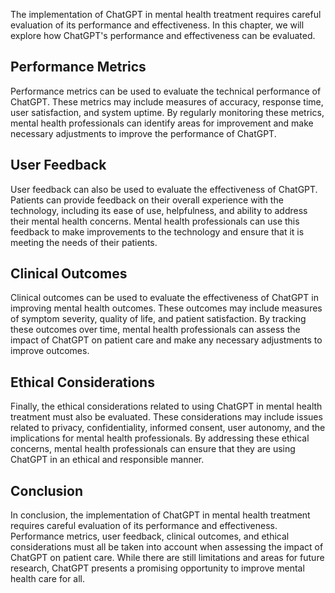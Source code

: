 
The implementation of ChatGPT in mental health treatment requires careful evaluation of its performance and effectiveness. In this chapter, we will explore how ChatGPT's performance and effectiveness can be evaluated.

Performance Metrics
-------------------

Performance metrics can be used to evaluate the technical performance of ChatGPT. These metrics may include measures of accuracy, response time, user satisfaction, and system uptime. By regularly monitoring these metrics, mental health professionals can identify areas for improvement and make necessary adjustments to improve the performance of ChatGPT.

User Feedback
-------------

User feedback can also be used to evaluate the effectiveness of ChatGPT. Patients can provide feedback on their overall experience with the technology, including its ease of use, helpfulness, and ability to address their mental health concerns. Mental health professionals can use this feedback to make improvements to the technology and ensure that it is meeting the needs of their patients.

Clinical Outcomes
-----------------

Clinical outcomes can be used to evaluate the effectiveness of ChatGPT in improving mental health outcomes. These outcomes may include measures of symptom severity, quality of life, and patient satisfaction. By tracking these outcomes over time, mental health professionals can assess the impact of ChatGPT on patient care and make any necessary adjustments to improve outcomes.

Ethical Considerations
----------------------

Finally, the ethical considerations related to using ChatGPT in mental health treatment must also be evaluated. These considerations may include issues related to privacy, confidentiality, informed consent, user autonomy, and the implications for mental health professionals. By addressing these ethical concerns, mental health professionals can ensure that they are using ChatGPT in an ethical and responsible manner.

Conclusion
----------

In conclusion, the implementation of ChatGPT in mental health treatment requires careful evaluation of its performance and effectiveness. Performance metrics, user feedback, clinical outcomes, and ethical considerations must all be taken into account when assessing the impact of ChatGPT on patient care. While there are still limitations and areas for future research, ChatGPT presents a promising opportunity to improve mental health care for all.

